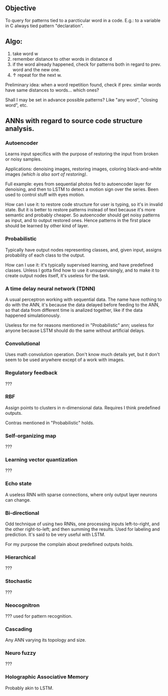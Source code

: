 ## Objective

To query for patterns tied to a parcticular word in a code. E.g.: to a variable in C always tied pattern "declaration".

## Algo:
1. take word w
2. remember distance to other words in distance d
3. if the word already happened, check for patterns both in regard to prev. word and the new one.
5. ↑ repeat for the next w.

Preliminary idea: when a word repetition found, check if prev. similar words have same distances to words… which ones?

Shall I may be set in advance possible patterns? Like "any word", "closing word", etc.

## ANNs with regard to source code structure analysis.

### Autoencoder

Learns input specifics with the purpose of restoring the input from broken or noisy samples.

Applications: denoising images, restoring images, coloring black-and-white images *(which is also sort of restoring)*.

Full example: eyes from sequential photos fed to autoencoder layer for denoising, and then to LSTM to detect a motion sign over the series. Been used to control stuff with eyes motion.

How can I use it: to restore code structure for user is typing, so it's in invalid state. But it is better to restore patterns instead of text because it's more semantic and probably cheaper. So autoencoder should get noisy patterns as input, and to output restored ones. Hence patterns in the first place should be learned by other kind of layer.

### Probabilistic

Typically have output nodes representing classes, and, given input, assigns probability of each class to the output.

How can I use it: it's typically supervised learning, and have predefined classes. Unless I gotta find how to use it unsupervisingly, and to make it to create output nodes itself, it's useless for the task.

### A time delay neural network (TDNN)

A usual perceptron working with sequential data. The name have nothing to do with the ANN, it's because the data delayed before feeding to the ANN, so that data from different time is analized together, like if the data happened simulationously.

Useless for me for reasons mentioned in "Probabilistic" ann; useless for anyone because LSTM should do the same without artificial delays.

### Convolutional

Uses math convolution operation. Don't know much details yet, but it don't seem to be used anywhere except of a work with images.

### Regulatory feedback

???

### RBF

Assign points to clusters in n-dimensional data. Requires I think predefined outputs.

Contras mentioned in "Probabilistic" holds.

### Self-organizing map

???

### Learning vector quantization

???

### Echo state

A useless RNN with sparse connections, where only output layer neurons can change.

### Bi-directional

Odd technique of using two RNNs, one processing inputs left-to-right, and the other right-to-left; and then summing the results. Used for labeling and prediction. It's said to be very useful with LSTM.

For my purpose the complain about predefined outputs holds.

### Hierarchical

???


### Stochastic

???

### Neocognitron

??? used for pattern recognition.

### Cascading

Any ANN varying its topology and size.

### Neuro fuzzy

???

### Holographic Associative Memory

Probably akin to LSTM.
